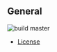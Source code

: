 ## General

![build master](https://travis-ci.org/cinhtau/strechy-elastic-rest-client.svg?branch=master)

* [License](LICENSE)